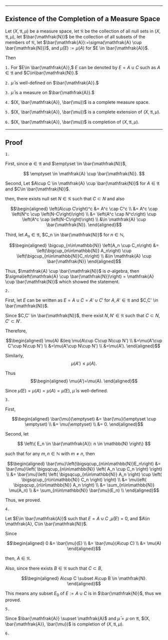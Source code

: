 
---
Existence of the Completion of a Measure Space
---

Let $(X, \mathfrak{A}, \mu)$ be a measure space, let $\mathfrak{N}$ be the collection of all null sets in $(X, \mathfrak{A}, \mu)$, let $\bar{\mathfrak{N}}$ be the collection of all subsets of the members of $\mathfrak{N}$, let $\bar{\mathfrak{A}}:=\sigma(\mathfrak{A} \cup \bar{\mathfrak{N}})$, and $\bar{\mu}(E):=\mu(A)$ for $E \in \bar{\mathfrak{A}}$.

Then

`1.` For $E\in \bar{\mathfrak{A}},$ $E$ can be denoted by $E=A \cup C$ such as $A\in\mathfrak{A}$ and $C\in\bar{\mathfrak{N}}.$

`2.` $\bar{\mu}$ is well-defined on $\bar{\mathfrak{A}}.$

`3.` $\bar{\mu}$ is a measure on $\bar{\mathfrak{A}}.$

`4.` $(X, \bar{\mathfrak{A}}, \bar{\mu})$ is a complete measure space.

`5.` $(X, \bar{\mathfrak{A}}, \bar{\mu})$ is a complete extension of  $(X, \mathfrak{A}, \mu).$

`6.` $(X, \bar{\mathfrak{A}}, \bar{\mu})$ is completion of $(X, \mathfrak{A}, \mu).$


<!-- <br>
<br>
<br>
<br>
<br>
<br>
<br>
<br>
<br>
<br>
<br>
<br>
<br>
<br>
<br>
<br>
<br>
<br>
<br>
<br>
<br>
<br>
<br>
<br>
<br>
<br>
<br>
<br>
<br>
<br> -->


---
Proof
---

`1.`

First, since $\emptyset \in \mathfrak{A}$ and $\emptyset \in \bar{\mathfrak{N}}$,

$$
\emptyset \in \mathfrak{A} \cup \bar{\mathfrak{N}}.
$$

Second, Let $A\cup C \in \mathfrak{A} \cup \bar{\mathfrak{N}}$ for $A\in \mathfrak{A}$ and  $C\in \bar{\mathfrak{N}}$.

then, there exists null set $N\in\mathfrak{N}$ such that $C\subset N$ and also

$$\begin{aligned}
\left(A\cup C\right)^c 
&= A^c \cap C^c \\
&= A^c \cap \left(N^c \cup \left(N-C\right)\right) \\
&= \left(A^c \cap N^c\right)
\cup \left(A^c \cap \left(N-C\right)\right) \\
&\in \mathfrak{A} \cup \bar{\mathfrak{N}}.
\end{aligned}$$

Third, let $A_n \in \mathfrak{A}$, $C_n \in \bar{\mathfrak{N}}$ for $n\in\mathbb{N}$,

$$\begin{aligned}
\bigcup_{n\in\mathbb{N}} \left(A_n \cup C_n\right)
&= \left(\bigcup_{n\in\mathbb{N}} A_n\right)
\cup \left(\bigcup_{n\in\mathbb{N}}C_n\right) \\
&\in \mathfrak{A} \cup \bar{\mathfrak{N}}
\end{aligned}$$

Thus, $\mathfrak{A} \cup \bar{\mathfrak{N}}$ is $\sigma$-algebra, then $\sigma\left(\mathfrak{A} \cup \bar{\mathfrak{N}}\right) = \mathfrak{A} \cup \bar{\mathfrak{N}}$ which showed the statement.

`2.`

First, let $E$ can be written as $E=A\cup C=A'\cup C'$ for $A,A' \in \mathfrak{A}$ and $C,C' \in \bar{\mathfrak{N}}$.

Since $C,C' \in \bar{\mathfrak{N}}$, there exist $N,N' \in \mathfrak{N}$ such that $C\subset N, C'\subset N'$.

Therefore, 

$$\begin{aligned}
\mu(A)
&\leq \mu(A\cup C\cup N\cup N') \\
&=\mu(A'\cup C'\cup N\cup N') \\
&=\mu(A'\cup N\cup N') \\
&=\mu(A').
\end{aligned}$$

Similarly,
$$
\mu(A')\leq\mu(A).
$$

Thus
$$\begin{aligned}
\mu(A')=\mu(A).
\end{aligned}$$

Since $\bar{\mu}(E)=\mu(A)=\mu(A)=\bar{\mu}(E)$, $\bar{\mu}$ is well-defined.

`3.`

First,

$$\begin{aligned}
\bar{\mu}(\emptyset)
&= \bar{\mu}(\emptyset \cup \emptyset) \\
&= \mu(\emptyset) \\
&= 0.
\end{aligned}$$

Second, let

$$
\left\{ 
    E_n \in \bar{\mathfrak{A}}: n \in \mathbb{N}
\right\}
$$

such that for any $m,n\in \mathbb{N}$ with $m \neq n$, then

$$\begin{aligned}
\bar{\mu}\left(\bigsqcup_{n\in\mathbb{N}}E_n\right)
&= \bar{\mu}\left(
    \bigsqcup_{n\in\mathbb{N}}
    \left(
    A_n \cup C_n 
    \right)
\right) \\
&= \bar{\mu}\left(
    \left(
        \bigsqcup_{n\in\mathbb{N}} A_n
    \right)
    \cup
    \left(
        \bigsqcup_{n\in\mathbb{N}} C_n
    \right)
\right) \\
&= \mu\left(
        \bigsqcup_{n\in\mathbb{N}} A_n
    \right) \\
&= \sum_{n\in\mathbb{N}} \mu(A_n) \\
&= \sum_{n\in\mathbb{N}} \bar{\mu}(E_n) \\
\end{aligned}$$

Thus, we proved.

`4.`

Let $E\in \bar{\mathfrak{A}}$ such that $E=A\cup C$ ,$\bar{\mu}(E)=0$, and $A\in \mathfrak{A}, C\in \bar{\mathfrak{N}}$.

Since

$$\begin{aligned}
0
&= \bar{\mu}(E) \\
&= \bar{\mu}(A\cup C) \\
&= \mu(A)
\end{aligned}$$

then, $A\in\mathfrak{N}$.

Also, since there exists $B\in\mathfrak{N}$ such that $C\subset B$,

$$\begin{aligned}
A\cup C
\subset A\cup B
\in \mathfrak{N}.
\end{aligned}$$

This means any subset $E_0$ of $E:=A\cup C$ is in $\bar{\mathfrak{N}}$, thus we proved.

`5.`

Since $\bar{\mathfrak{A}} \supset \mathfrak{A}$ and $\bar{\mu} = \mu$ on $\mathfrak{A}$, $(X, \bar{\mathfrak{A}}, \bar{\mu})$ is completion of $(X, \mathfrak{A}, \mu)$.

`6.`

